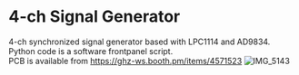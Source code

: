 # 4-ch Signal Generator

4-ch synchronized signal generator based with LPC1114 and AD9834.<br>
Python code is a software frontpanel script.<br>
PCB is available from https://ghz-ws.booth.pm/items/4571523
![IMG_5143](https://user-images.githubusercontent.com/52226620/220907620-477205ef-407d-4537-8f88-4f1fe74290f8.jpg)
